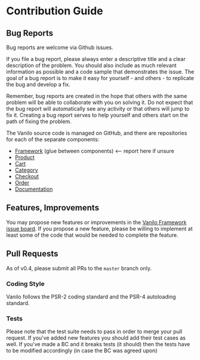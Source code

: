 # Contribution Guide

## Bug Reports

Bug reports are welcome via Github issues.

If you file a bug report, please always enter a descriptive title and a
clear description of the problem. You should also include as much relevant
information as possible and a code sample that demonstrates the issue.
The goal of a bug report is to make it easy for yourself - and others -
to replicate the bug and develop a fix.

Remember, bug reports are created in the hope that others with the same
problem will be able to collaborate with you on solving it. Do not
expect that the bug report will automatically see any activity or that
others will jump to fix it. Creating a bug report serves to help
yourself and others start on the path of fixing the problem.

The Vanilo source code is managed on GitHub, and there are repositories
for each of the separate components:

- [Framework](https://github.com/vanilophp/framework) (glue between components) ⟵ report here if unsure
- [Product](https://github.com/vanilophp/product)
- [Cart](https://github.com/vanilophp/cart)
- [Category](https://github.com/vanilophp/category)
- [Checkout](https://github.com/vanilophp/checkout)
- [Order](https://github.com/vanilophp/checkout)
- [Documentation](https://github.com/vanilophp/docs)

## Features, Improvements

You may propose new features or improvements in the [Vanilo Framework
issue board](https://github.com/vanilophp/framework/issues). If you
propose a new feature, please be willing to implement at least some of
the code that would be needed to complete the feature.

## Pull Requests

As of v0.4, please submit all PRs to the `master` branch only.


### Coding Style

Vanilo follows the PSR-2 coding standard and the PSR-4 autoloading standard.

### Tests

Please note that the test suite needs to pass in order to merge your
pull request. If you've added new features you should add their test
cases as well. If you've made a BC and it breaks tests (it should) then
the tests have to be modified accordingly (in case the BC was agreed upon)
